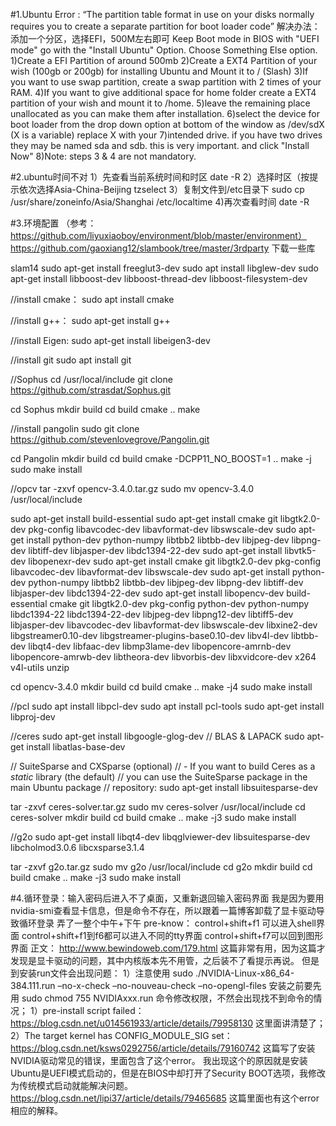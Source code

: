 #1.Ubuntu Error : “The partition table format in use on your disks normally requires you to create a separate partition for boot loader code”
解决办法：添加一个分区，选择EFI，500M左右即可
Keep Boot mode in BIOS with "UEFI mode" go with the "Install Ubuntu" Option. Choose Something Else option.
1)Create a EFI Partition of around 500mb
2)Create a EXT4 Partition of your wish (100gb or 200gb) for installing Ubuntu and Mount it to / (Slash)
3)If you want to use swap partition, create a swap partition with 2 times of your RAM.
4)If you want to give additional space for home folder create a EXT4 partition of your wish and mount it to /home.
5)leave the remaining place unallocated as you can make them after installation.
6)select the device for boot loader from the drop down option at bottom of the window as /dev/sdX (X is a variable) replace X with your 7)intended drive. if you have two drives they may be named sda and sdb. this is very important. and click "Install Now"
8)Note: steps 3 & 4 are not mandatory.

#2.ubuntu时间不对
1）先查看当前系统时间和时区
date -R
2）选择时区（按提示依次选择Asia-China-Beijing
tzselect
3）复制文件到/etc目录下
sudo cp /usr/share/zoneinfo/Asia/Shanghai  /etc/localtime
4)再次查看时间
date -R

#3.环境配置
（参考：https://github.com/liyuxiaoboy/environment/blob/master/environment）
https://github.com/gaoxiang12/slambook/tree/master/3rdparty  下载一些库

slam14
sudo apt-get install freeglut3-dev
sudo apt install libglew-dev
sudo apt-get install libboost-dev libboost-thread-dev libboost-filesystem-dev

//install cmake：
sudo apt install cmake

//install g++：
sudo apt-get install g++

//install Eigen:
sudo apt-get install libeigen3-dev

//install git
sudo apt install git

//Sophus
cd /usr/local/include
git clone https://github.com/strasdat/Sophus.git

cd Sophus
mkdir build
cd build
cmake ..
make

//install pangolin
sudo git clone https://github.com/stevenlovegrove/Pangolin.git
 
cd Pangolin
mkdir build
cd build
cmake -DCPP11_NO_BOOST=1 ..
make -j
sudo make install

//opcv
tar -zxvf opencv-3.4.0.tar.gz 
sudo mv opencv-3.4.0 /usr/local/include

sudo apt-get install build-essential
sudo apt-get install cmake git libgtk2.0-dev pkg-config libavcodec-dev libavformat-dev libswscale-dev
sudo apt-get install python-dev python-numpy libtbb2 libtbb-dev libjpeg-dev libpng-dev libtiff-dev libjasper-dev libdc1394-22-dev
sudo apt-get install libvtk5-dev libopenexr-dev
sudo apt-get install cmake git libgtk2.0-dev pkg-config libavcodec-dev libavformat-dev libswscale-dev
sudo apt-get install python-dev python-numpy libtbb2 libtbb-dev libjpeg-dev libpng-dev libtiff-dev libjasper-dev libdc1394-22-dev
sudo apt-get install libopencv-dev build-essential cmake git libgtk2.0-dev pkg-config python-dev python-numpy libdc1394-22 libdc1394-22-dev libjpeg-dev libpng12-dev libtiff5-dev libjasper-dev libavcodec-dev libavformat-dev libswscale-dev libxine2-dev libgstreamer0.10-dev libgstreamer-plugins-base0.10-dev libv4l-dev libtbb-dev libqt4-dev libfaac-dev libmp3lame-dev libopencore-amrnb-dev libopencore-amrwb-dev libtheora-dev libvorbis-dev libxvidcore-dev x264 v4l-utils unzip

cd opencv-3.4.0
mkdir build
cd build
cmake ..
make -j4
sudo make install

//pcl
sudo apt install libpcl-dev
sudo apt install pcl-tools
sudo apt-get install libproj-dev

//ceres
sudo apt-get install libgoogle-glog-dev
// BLAS & LAPACK
sudo apt-get install libatlas-base-dev

// SuiteSparse and CXSparse (optional)
// - If you want to build Ceres as a *static* library (the default)
//   you can use the SuiteSparse package in the main Ubuntu package
//   repository:
sudo apt-get install libsuitesparse-dev

tar -zxvf ceres-solver.tar.gz
sudo mv ceres-solver /usr/local/include
cd ceres-solver
mkdir build
cd build
cmake ..
make -j3
sudo make install

//g2o
sudo apt-get install libqt4-dev libqglviewer-dev libsuitesparse-dev  libcholmod3.0.6 libcxsparse3.1.4

tar -zxvf g2o.tar.gz
sudo mv g2o /usr/local/include
cd g2o
mkdir build
cd build
cmake ..
make -j3
sudo make install

#4.循环登录：输入密码后进入不了桌面，又重新退回输入密码界面
我是因为要用nvidia-smi查看显卡信息，但是命令不存在，所以跟着一篇博客卸载了显卡驱动导致循环登录
弄了一整个中午+下午
pre-know：
control+shift+f1 可以进入shell界面 
control+shift+f1到f6都可以进入不同的tty界面
control+shift+f7可以回到图形界面
正文：
http://www.bewindoweb.com/179.html 这篇非常有用，因为这篇才发现是显卡驱动的问题，其中内核版本先不用管，之后装不了看提示再说。
但是到安装run文件会出现问题：
1）注意使用 sudo ./NVIDIA-Linux-x86_64-384.111.run –no-x-check –no-nouveau-check –no-opengl-files 安装之前要先用 sudo chmod 755 NVIDIAxxx.run 命令修改权限，不然会出现找不到命令的情况；
1）pre-install script failed：https://blog.csdn.net/u014561933/article/details/79958130 这里面讲清楚了；
2）The target kernel has CONFIG_MODULE_SIG set：https://blog.csdn.net/ksws0292756/article/details/79160742 这篇写了安装NVIDIA驱动常见的错误，里面包含了这个error。
我出现这个的原因就是安装Ubuntu是UEFI模式启动的，但是在BIOS中却打开了Security BOOT选项，我修改为传统模式启动就能解决问题。https://blog.csdn.net/lipi37/article/details/79465685 这篇里面也有这个error相应的解释。




